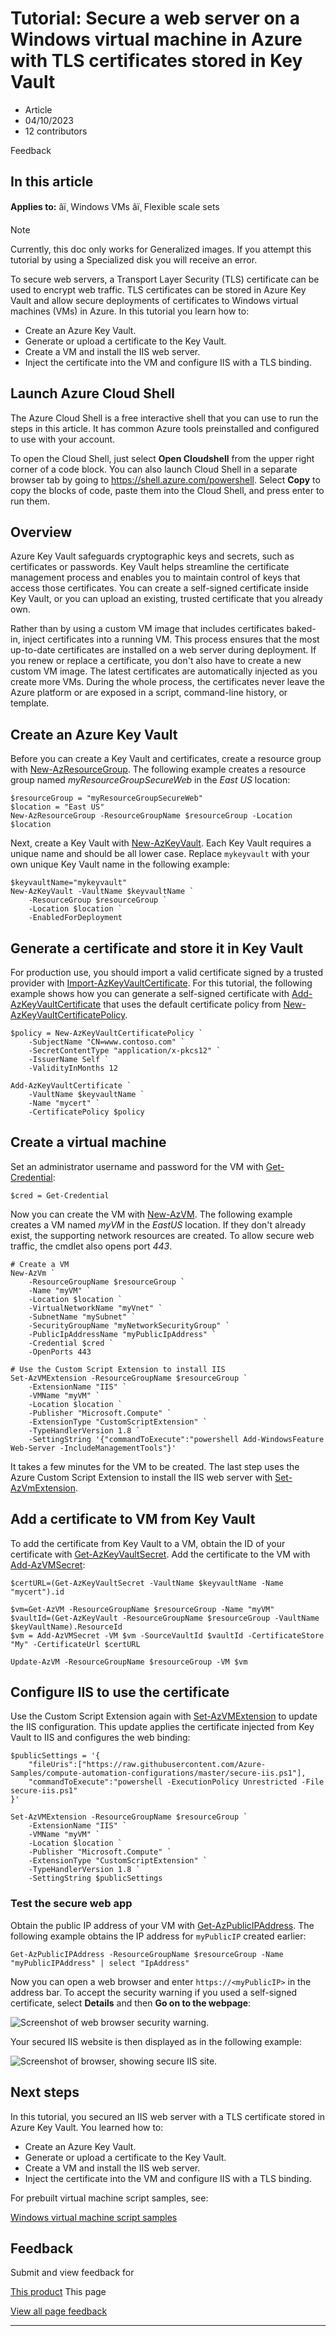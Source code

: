 # Tutorial: Secure a web server on a Windows virtual machine in Azure with TLS certificates stored in Key Vault

* Article
* 04/10/2023
* 12 contributors

Feedback

## In this article

**Applies to:** âï¸ Windows VMs âï¸ Flexible scale sets

Note

Currently, this doc only works for Generalized images. If you attempt this tutorial by using a Specialized disk you will receive an error.

To secure web servers, a Transport Layer Security (TLS) certificate can be used to encrypt web traffic. TLS certificates can be stored in Azure Key Vault and allow secure deployments of certificates to Windows virtual machines (VMs) in Azure. In this tutorial you learn how to:

* Create an Azure Key Vault.
* Generate or upload a certificate to the Key Vault.
* Create a VM and install the IIS web server.
* Inject the certificate into the VM and configure IIS with a TLS binding.

## Launch Azure Cloud Shell

The Azure Cloud Shell is a free interactive shell that you can use to run the steps in this article. It has common Azure tools preinstalled and configured to use with your account.

To open the Cloud Shell, just select **Open Cloudshell** from the upper right corner of a code block. You can also launch Cloud Shell in a separate browser tab by going to <https://shell.azure.com/powershell>. Select **Copy** to copy the blocks of code, paste them into the Cloud Shell, and press enter to run them.

## Overview

Azure Key Vault safeguards cryptographic keys and secrets, such as certificates or passwords. Key Vault helps streamline the certificate management process and enables you to maintain control of keys that access those certificates. You can create a self-signed certificate inside Key Vault, or you can upload an existing, trusted certificate that you already own.

Rather than by using a custom VM image that includes certificates baked-in, inject certificates into a running VM. This process ensures that the most up-to-date certificates are installed on a web server during deployment. If you renew or replace a certificate, you don't also have to create a new custom VM image. The latest certificates are automatically injected as you create more VMs. During the whole process, the certificates never leave the Azure platform or are exposed in a script, command-line history, or template.

## Create an Azure Key Vault

Before you can create a Key Vault and certificates, create a resource group with [New-AzResourceGroup](/en-us/powershell/module/az.resources/new-azresourcegroup). The following example creates a resource group named *myResourceGroupSecureWeb* in the *East US* location:

```
$resourceGroup = "myResourceGroupSecureWeb"
$location = "East US"
New-AzResourceGroup -ResourceGroupName $resourceGroup -Location $location

```

Next, create a Key Vault with [New-AzKeyVault](/en-us/powershell/module/az.keyvault/new-azkeyvault). Each Key Vault requires a unique name and should be all lower case. Replace `mykeyvault` with your own unique Key Vault name in the following example:

```
$keyvaultName="mykeyvault"
New-AzKeyVault -VaultName $keyvaultName `
    -ResourceGroup $resourceGroup `
    -Location $location `
    -EnabledForDeployment

```

## Generate a certificate and store it in Key Vault

For production use, you should import a valid certificate signed by a trusted provider with [Import-AzKeyVaultCertificate](/en-us/powershell/module/az.keyvault/import-azkeyvaultcertificate). For this tutorial, the following example shows how you can generate a self-signed certificate with [Add-AzKeyVaultCertificate](/en-us/powershell/module/az.keyvault/add-azkeyvaultcertificate) that uses the default certificate policy from [New-AzKeyVaultCertificatePolicy](/en-us/powershell/module/az.keyvault/new-azkeyvaultcertificatepolicy).

```
$policy = New-AzKeyVaultCertificatePolicy `
    -SubjectName "CN=www.contoso.com" `
    -SecretContentType "application/x-pkcs12" `
    -IssuerName Self `
    -ValidityInMonths 12

Add-AzKeyVaultCertificate `
    -VaultName $keyvaultName `
    -Name "mycert" `
    -CertificatePolicy $policy 

```

## Create a virtual machine

Set an administrator username and password for the VM with [Get-Credential](/en-us/powershell/module/microsoft.powershell.security/get-credential):

```
$cred = Get-Credential

```

Now you can create the VM with [New-AzVM](/en-us/powershell/module/az.compute/new-azvm). The following example creates a VM named *myVM* in the *EastUS* location. If they don't already exist, the supporting network resources are created. To allow secure web traffic, the cmdlet also opens port *443*.

```
# Create a VM
New-AzVm `
    -ResourceGroupName $resourceGroup `
    -Name "myVM" `
    -Location $location `
    -VirtualNetworkName "myVnet" `
    -SubnetName "mySubnet" `
    -SecurityGroupName "myNetworkSecurityGroup" `
    -PublicIpAddressName "myPublicIpAddress" `
    -Credential $cred `
    -OpenPorts 443

# Use the Custom Script Extension to install IIS
Set-AzVMExtension -ResourceGroupName $resourceGroup `
    -ExtensionName "IIS" `
    -VMName "myVM" `
    -Location $location `
    -Publisher "Microsoft.Compute" `
    -ExtensionType "CustomScriptExtension" `
    -TypeHandlerVersion 1.8 `
    -SettingString '{"commandToExecute":"powershell Add-WindowsFeature Web-Server -IncludeManagementTools"}'

```

It takes a few minutes for the VM to be created. The last step uses the Azure Custom Script Extension to install the IIS web server with [Set-AzVmExtension](/en-us/powershell/module/az.compute/set-azvmextension).

## Add a certificate to VM from Key Vault

To add the certificate from Key Vault to a VM, obtain the ID of your certificate with [Get-AzKeyVaultSecret](/en-us/powershell/module/az.keyvault/get-azkeyvaultsecret). Add the certificate to the VM with [Add-AzVMSecret](/en-us/powershell/module/az.compute/add-azvmsecret):

```
$certURL=(Get-AzKeyVaultSecret -VaultName $keyvaultName -Name "mycert").id

$vm=Get-AzVM -ResourceGroupName $resourceGroup -Name "myVM"
$vaultId=(Get-AzKeyVault -ResourceGroupName $resourceGroup -VaultName $keyVaultName).ResourceId
$vm = Add-AzVMSecret -VM $vm -SourceVaultId $vaultId -CertificateStore "My" -CertificateUrl $certURL

Update-AzVM -ResourceGroupName $resourceGroup -VM $vm

```

## Configure IIS to use the certificate

Use the Custom Script Extension again with [Set-AzVMExtension](/en-us/powershell/module/az.compute/set-azvmextension) to update the IIS configuration. This update applies the certificate injected from Key Vault to IIS and configures the web binding:

```
$publicSettings = '{
    "fileUris":["https://raw.githubusercontent.com/Azure-Samples/compute-automation-configurations/master/secure-iis.ps1"],
    "commandToExecute":"powershell -ExecutionPolicy Unrestricted -File secure-iis.ps1"
}'

Set-AzVMExtension -ResourceGroupName $resourceGroup `
    -ExtensionName "IIS" `
    -VMName "myVM" `
    -Location $location `
    -Publisher "Microsoft.Compute" `
    -ExtensionType "CustomScriptExtension" `
    -TypeHandlerVersion 1.8 `
    -SettingString $publicSettings

```

### Test the secure web app

Obtain the public IP address of your VM with [Get-AzPublicIPAddress](/en-us/powershell/module/az.network/get-azpublicipaddress). The following example obtains the IP address for `myPublicIP` created earlier:

```
Get-AzPublicIPAddress -ResourceGroupName $resourceGroup -Name "myPublicIPAddress" | select "IpAddress"

```

Now you can open a web browser and enter `https://<myPublicIP>` in the address bar. To accept the security warning if you used a self-signed certificate, select **Details** and then **Go on to the webpage**:

![Screenshot of web browser security warning.](media/tutorial-secure-web-server/browser-warning.png)

Your secured IIS website is then displayed as in the following example:

![Screenshot of browser, showing secure IIS site.](media/tutorial-secure-web-server/secured-iis.png)

## Next steps

In this tutorial, you secured an IIS web server with a TLS certificate stored in Azure Key Vault. You learned how to:

* Create an Azure Key Vault.
* Generate or upload a certificate to the Key Vault.
* Create a VM and install the IIS web server.
* Inject the certificate into the VM and configure IIS with a TLS binding.

For prebuilt virtual machine script samples, see:

[Windows virtual machine script samples](https://github.com/Azure/azure-docs-powershell-samples/tree/master/virtual-machine)

## Feedback

Submit and view feedback for

[This product](https://feedback.azure.com/d365community/forum/ec2f1827-be25-ec11-b6e6-000d3a4f0f1c)
This page

[View all page feedback](https://github.com/MicrosoftDocs/azure-docs/issues)

---
